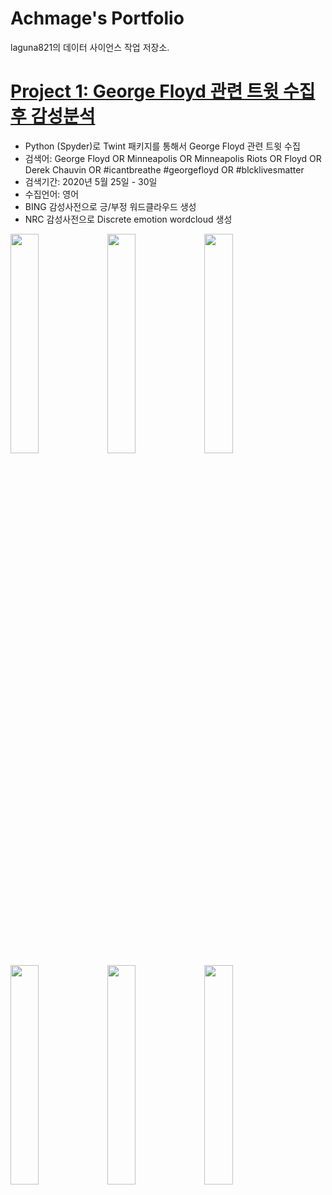 # Achmage's Portfolio
laguna821의 데이터 사이언스 작업 저장소.

# [Project 1: George Floyd 관련 트윗 수집후 감성분석](https://github.com/laguna821/Achmage/tree/main/gfloyd)
* Python (Spyder)로 Twint 패키지를 통해서 George Floyd 관련 트윗 수집
* 검색어: George Floyd OR Minneapolis OR Minneapolis Riots OR Floyd OR Derek Chauvin OR #icantbreathe #georgefloyd OR #blcklivesmatter
* 검색기간: 2020년 5월 25일 - 30일
* 수집언어: 영어
* BING 감성사전으로 긍/부정 워드클라우드 생성
* NRC 감성사전으로 Discrete emotion wordcloud 생성

<img src="https://user-images.githubusercontent.com/82581241/114874426-48ff1a80-9e37-11eb-9a39-8d9fff8d311a.jpg" width="30%"> <img src="https://user-images.githubusercontent.com/82581241/114874434-4ac8de00-9e37-11eb-8d63-a0b74b0300a5.jpg" width="30%"> <img src="https://user-images.githubusercontent.com/82581241/114874440-4dc3ce80-9e37-11eb-8915-270c58c52bbb.jpg" width="30%"> <img src="https://user-images.githubusercontent.com/82581241/114874697-8663a800-9e37-11eb-8549-6ed5d908d9d2.jpg" width="30%"> <img src="https://user-images.githubusercontent.com/82581241/114874715-8b285c00-9e37-11eb-9dc2-4098abffa6a2.jpg" width="30%"> <img src="https://user-images.githubusercontent.com/82581241/114874704-88c60200-9e37-11eb-8f22-67b5afd3ba21.jpg" width="30%">
